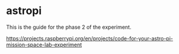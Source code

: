 # astropi

This is the guide for the phase 2 of the experiment. 

https://projects.raspberrypi.org/en/projects/code-for-your-astro-pi-mission-space-lab-experiment
